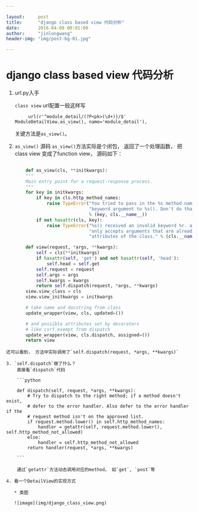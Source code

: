 ```yaml
---

layout:     post
title:      "django class based view 代码分析"
date:       2016-04-09 00:01:00
author:     "jinlongwang"
header-img: "img/post-bg-01.jpg"

---
```


# django class based view 代码分析

1. url.py入手

	`class view` url配置一般这样写
			
			url(r'^module_detail/(?P<pk>(\d+))/$' ModuleDetailView.as_view(), name='module_detail'),
			
	关键方法是`as_view()`。

2. `as_view()` 源码
	 	`as_view()`方法实际是个闭包， 返回了一个处理函数， 把class view 变成了function view， 源码如下：
 		
 	```python
 		
 		def as_view(cls, **initkwargs):
        """
        Main entry point for a request-response process.
        """
        for key in initkwargs:
            if key in cls.http_method_names:
                raise TypeError("You tried to pass in the %s method name as a "
                                "keyword argument to %s(). Don't do that."
                                % (key, cls.__name__))
            if not hasattr(cls, key):
                raise TypeError("%s() received an invalid keyword %r. as_view "
                                "only accepts arguments that are already "
                                "attributes of the class." % (cls.__name__, key))

        def view(request, *args, **kwargs):
            self = cls(**initkwargs)
            if hasattr(self, 'get') and not hasattr(self, 'head'):
                self.head = self.get
            self.request = request
            self.args = args
            self.kwargs = kwargs
            return self.dispatch(request, *args, **kwargs)
        view.view_class = cls
        view.view_initkwargs = initkwargs

        # take name and docstring from class
        update_wrapper(view, cls, updated=())

        # and possible attributes set by decorators
        # like csrf_exempt from dispatch
        update_wrapper(view, cls.dispatch, assigned=())
        return view

```
还可以看到， 方法中实际调用了`self.dispatch(request, *args, **kwargs)`

3. `self.dispatch`做了什么？
    直接看`dispatch`代码
    
    ```python
    
    def dispatch(self, request, *args, **kwargs):
        # Try to dispatch to the right method; if a method doesn't exist,
        # defer to the error handler. Also defer to the error handler if the
        # request method isn't on the approved list.
        if request.method.lower() in self.http_method_names:
            handler = getattr(self, request.method.lower(), self.http_method_not_allowed)
        else:
            handler = self.http_method_not_allowed
        return handler(request, *args, **kwargs)
    
    ```
    
    通过`getattr`方法动态调用对应的method， 如`get`, `post`等
    
4. 看一个DetailView的实现方式
   
   * 类图
   
   ![image](img/django_class_view.png)
    

